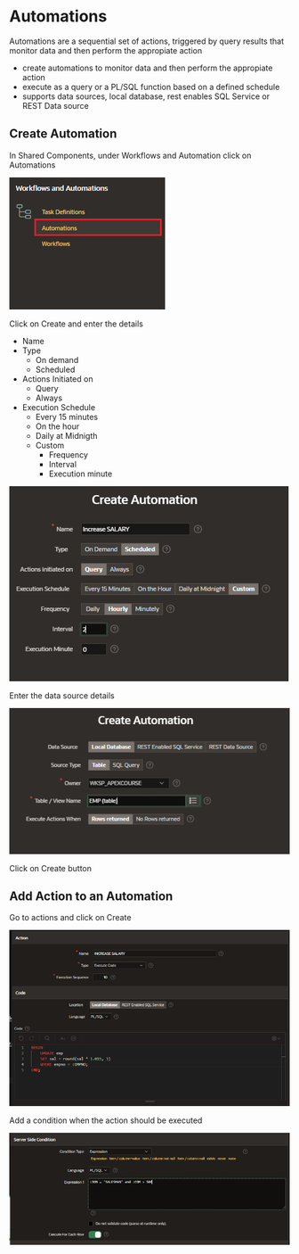 # Automations

Automations are a sequential set of actions, triggered by query results that monitor data and then perform the appropiate action

- create automations to monitor data and then perform the appropiate action
- execute as a query or a PL/SQL function based on a defined schedule
- supports data sources, local database, rest enables SQL Service or REST Data source

## Create Automation

In Shared Components, under Workflows and Automation click on Automations

![Automation Create](images/automation_create.png)

Click on Create and enter the details

- Name
- Type
  - On demand
  - Scheduled
- Actions Initiated on
  - Query
  - Always
- Execution Schedule
  - Every 15 minutes
  - On the hour
  - Daily at Midnigth
  - Custom
    - Frequency
    - Interval
    - Execution minute

![Automation Details](images/automation_details.png)

Enter the data source details

![Automation Data Source](images/automation_data_source.png)

Click on Create button

## Add Action to an Automation

Go to actions and click on Create

![Automation Action Create](images/automation_create_action.png)

Add a condition when the action should be executed

![Automation Action Condition](images/automation_action_condition.png)
